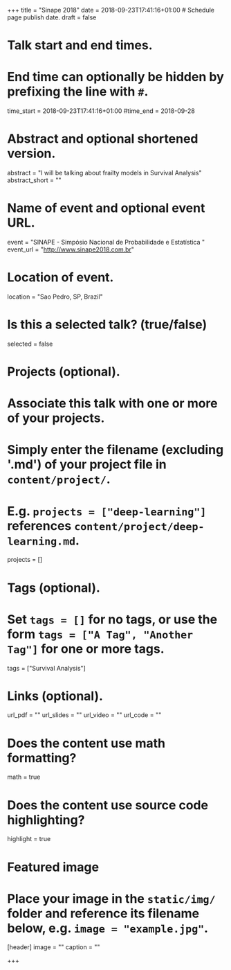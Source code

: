 +++
title = "Sinape 2018"
date = 2018-09-23T17:41:16+01:00  # Schedule page publish date.
draft = false

# Talk start and end times.
#   End time can optionally be hidden by prefixing the line with `#`.
time_start = 2018-09-23T17:41:16+01:00
#time_end = 2018-09-28

# Abstract and optional shortened version.
abstract = "I will be talking about frailty models in Survival Analysis"
abstract_short = ""

# Name of event and optional event URL.
event = "SINAPE - Simpósio Nacional de Probabilidade e Estatística "
event_url = "http://www.sinape2018.com.br"

# Location of event.
location = "Sao Pedro, SP, Brazil"

# Is this a selected talk? (true/false)
selected = false

# Projects (optional).
#   Associate this talk with one or more of your projects.
#   Simply enter the filename (excluding '.md') of your project file in `content/project/`.
#   E.g. `projects = ["deep-learning"]` references `content/project/deep-learning.md`.
projects = []

# Tags (optional).
#   Set `tags = []` for no tags, or use the form `tags = ["A Tag", "Another Tag"]` for one or more tags.
tags = ["Survival Analysis"]

# Links (optional).
url_pdf = ""
url_slides = ""
url_video = ""
url_code = ""

# Does the content use math formatting?
math = true

# Does the content use source code highlighting?
highlight = true

# Featured image
# Place your image in the `static/img/` folder and reference its filename below, e.g. `image = "example.jpg"`.
[header]
image = ""
caption = ""

+++
